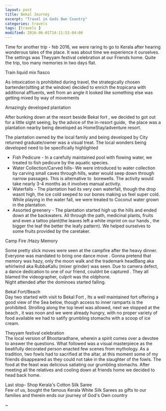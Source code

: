 ```yaml
---
layout: post
title: Bekal Journey
excerpt: "Travel in Gods Own Country"
categories: travels
tags: [travels ]
modified: 2016-06-01T14:11:53-04:00
---
```


<p>Time for another trip - feb 2016, we were raring to go to Kerala after hearing wonderous tales of the place. It was about time we experience it ourselves. The settings was Theyyam festival celebration at our Friends home. Quite the trip, too many memories in two days flat.</p>
<p>Train liquid mix fiasco</p>
<p>As intoxication is prohibited during travel, the strategically chosen bartender(sitting at the window) decided to enrich the tropicana with additional affluents, well from an angle it looked like something else was getting mixed by way of movements</p>
<p>Amazingly developed plantation</p>
<p>After bunking down at the resort beside Bekal fort , we decided to got out for a little sight seeing, by the advice of the in-resort guide,  the place was a plantation nearby being developed as HomeStay/adventure resort.</p>
<p>The plantation owned by the local family and being developed by City returned graduate/owner was a visual treat. The local wonders being developed need to be specifically highlighted</p>
<ul>
<li>Fish Pedicure - In a carefully maintained pool with flowing water, we treated to fish pedicure by the aquatic species.</li>
<li>Water Collection/Carved hills- We were introduced to water collection by carving small caves through hills, water would seep down through narrow passages. This is alternative to  borewells. The activity would take nearly 3-4 months as it involves manual activity.</li>
<li>Waterfalls - The plantation had its very own waterfall, though the drop wasnt high, the ice cold seeped to our bones making us feel super cold. While playing in the water fall, we were treated to Coconut water grown in the plantation.</li>
<li>Assorted greenery - The plantation started high up the hills and ended down at the backwaters. All through the path, medicinal plants, fruits and even a tattoo plant(the leaves left a white imprint on our hands , the bigger the leaf the better the leafy pattern). We helped ourselves to some fruits provided by the caretaker.</li>
</ul>
<p>Camp Fire /Hazy Memory</p>
<p>Some pretty slick moves were seen at the campfire after the heavy dinner. Everyone was mandated to bring one dance move . Gonna pretend that memory was hazy, only the moon walk and the trademark headBang aka whirlwind aka RubbaKallu (mixer grinder) was seen. Due to camera defect, a dance dedication to one of our friend, couldnt be captured . They all blamed the videographer, culprit was the oldphone.<br />
Night attended after the dominoes started falling.</p>
<p>Bekal Fort/Beach<br />
Day two started with visit to Bekal Fort , Its a well maintained fort offering a good view of the Sea below, though access to inner ramparts is the prohibited. Strolling along the top level was allowed, next we stopped at the beach , it was noon and we were already hungry, with no proper variety of food available we had to satify grumbling stomachs with a scoop of ice cream.</p>
<p>Theyyam festival celebration<br />
The local version of Bhootaradhane, wherein a spirit comes over a devotee to answer the questions. What followed was a visual masterpiece as the beatifully decorated person enacted few scenes from mythology. As a tradition, two fowls had to sacrified at the altar, at this moment some of my friends disappeared as they could not take in the slaughter of the fowls. The food at the feast was delicious satiating our grumbling stomachs. After meeting all the relatives and cooling down at friends home we decided to head back home.</p>
<p>Last stop- Shop Kerala's Cotton Silk Saree<br />
Few of us, bought the famous Kerala White Silk Sarees as gifts to our families and therein ends our journey of God's Own country</p>
~                                                                                                                                    

